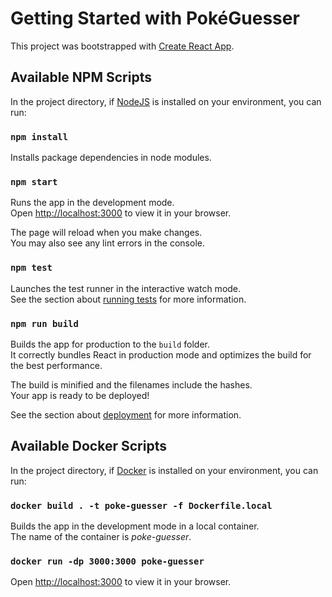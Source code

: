 # Getting Started with PokéGuesser

This project was bootstrapped with [Create React App](https://github.com/facebook/create-react-app).

## Available NPM Scripts

In the project directory, if [NodeJS](https://nodejs.org/en/) is installed on your environment, you can run:

### `npm install`

Installs package dependencies in node modules. 

### `npm start`

Runs the app in the development mode.\
Open [http://localhost:3000](http://localhost:3000) to view it in your browser.

The page will reload when you make changes.\
You may also see any lint errors in the console.

### `npm test`

Launches the test runner in the interactive watch mode.\
See the section about [running tests](https://facebook.github.io/create-react-app/docs/running-tests) for more information.

### `npm run build`

Builds the app for production to the `build` folder.\
It correctly bundles React in production mode and optimizes the build for the best performance.

The build is minified and the filenames include the hashes.\
Your app is ready to be deployed!

See the section about [deployment](https://facebook.github.io/create-react-app/docs/deployment) for more information.

## Available Docker Scripts

In the project directory, if [Docker](https://www.docker.com/) is installed on your environment, you can run:

### `docker build . -t poke-guesser -f Dockerfile.local`

Builds the app in the development mode in a local container.\
The name of the container is *poke-guesser*.

### `docker run -dp 3000:3000 poke-guesser`

Open [http://localhost:3000](http://localhost:3000) to view it in your browser.
